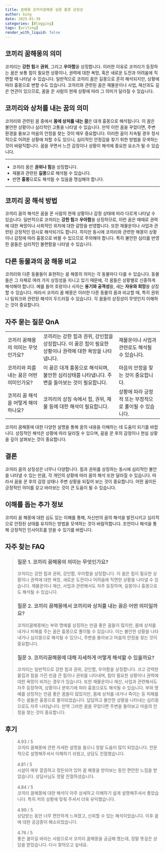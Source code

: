 ```yaml
---
title: 꿈해몽 코끼리꿈해몽 길몽 흉몽 상징성
author: bing
date: 2025-01-30
categories: [Blogging]
tags: [writing]
render_with_liquid: false
---
```



<h2 id='코끼리_꿈해몽의_의미'>코끼리 꿈해몽의 의미</h2>

<p>코끼리는 <b>강한 힘</b>과 <b>권위</b>, 그리고 <b>우아함</b>을 상징합니다. 이러한 이유로 코끼리가 등장하는 꿈은 보통 힘이 필요한 상황이나, 권력에 대한 욕망, 혹은 새로운 도전과 어려움에 직면할 때 나타날 수 있습니다. 일반적으로 코끼리 꿈은 길몽으로 흔히 해석되지만, 상황에 따라 흉몽으로 변할 수도 있습니다. 코끼리와 관련된 꿈은 재물운이나 사업, 재산과도 깊은 연관이 있으므로, 꿈을 꾼 사람의 현재 상황에 따라 그 의미가 달라질 수 있습니다.</p>

<h2 id='코끼리와_상처를_내는_꿈의_의미'>코끼리와 상처를 내는 꿈의 의미</h2>

<p>코끼리와 관련된 꿈 중에서 <b>몸에 상처를 내는 꿈</b>은 대개 흉몽으로 해석됩니다. 이 꿈은 불안한 상황이나 심리적인 고통을 나타낼 수 있습니다. 만약 이런 꿈을 꾸었다면, 주변 환경을 돌보고 마음의 안정을 찾는 것이 매우 중요합니다. 이러한 꿈이 지속될 경우 정서적으로 어려운 상황에 처할 수도 있으니, 심리적인 안정감을 찾기 위한 방법을 모색하는 것이 바람직합니다. 꿈을 꾸면서 느낀 감정이나 상황이 해석에 중요한 요소가 될 수 있습니다.</p>

<hr />

<ul>
    <li>코끼리 꿈은 <b>권위나 힘</b>을 상징합니다.</li>
    <li>재물과 관련된 <b>길몽</b>으로 해석될 수 있습니다.</li>
    <li>반면 <b>흉몽</b>으로도 해석될 수 있음을 명심해야 합니다.</li>
</ul>

<hr />

<h2 id='코끼리_꿈_해석_방법'>코끼리 꿈 해석 방법</h2>

<p>코끼리 꿈의 해석은 꿈을 꾼 사람의 현재 상황이나 감정 상태에 따라 다르게 나타날 수 있습니다. 일반적으로 코끼리는 <b>강한 힘</b>과 <b>우아함</b>을 상징하므로, 이런 꿈은 때때로 권력에 대한 욕망이나 사회적인 위치에 대한 갈망을 반영합니다. 또한 재물운이나 사업과 관련된 긍정적인 암시로 해석되기도 합니다. 하지만 동시에 코끼리와 관련한 해몽이 상황이나 감정에 따라 흉몽으로 바뀔 수 있으므로 주의해야 합니다. 특히 불안한 심리를 반영한 꿈들은 심리적인 불편함을 나타낼 수 있습니다.</p>

<h2 id='다른_동물과의_꿈_해몽 비교'>다른 동물과의 꿈 해몽 비교</h2>

<p>코끼리와 다른 동물들이 표현하는 꿈 해몽의 의미는 각 동물마다 다를 수 있습니다. 동물들은 그 자체로 여러 가지 상징성을 지니고 있기 때문에, 각 꿈들은 상황별로 신중하게 해석해야 합니다. 예를 들어 호랑이나 사자는 <b>용기와 공격성</b>을, 새는 <b>자유와 희망</b>을 상징할 수 있습니다. 따라서 코끼리 꿈 해몽은 이러한 다른 동물의 꿈과 비교할 때, 특히 권위나 팀워크와 관련된 해석이 두드러질 수 있습니다. 각 꿈들의 상징성이 무엇인지 이해하는 것이 중요합니다.</p>

<h2 id='자주_묻는_질문_QnA'>자주 묻는 질문 QnA</h2>

<table>
    <tr>
        <td>코끼리 꿈해몽의 의미는 무엇인가요?</td>
        <td>코끼리는 강한 힘과 권위, 강인함을 상징합니다. 이 꿈은 힘이 필요한 상황이나 권력에 대한 욕망을 나타냅니다.</td>
        <td>재물운이나 사업과 관련로도 해석될 수 있습니다.</td>
    </tr>
    <tr>
        <td>코끼리와 피를 내는 꿈은 어떤 의미인가요?</td>
        <td>이 꿈은 대개 흉몽으로 해석되며, 불안한 심리상태를 나타냅니다. 주변을 돌아보는 것이 필요합니다.</td>
        <td>마음의 안정을 찾는 것이 중요합니다.</td>
    </tr>
    <tr>
        <td>코끼리 꿈 해석을 어떻게 해야 하나요?</td>
        <td>코끼리의 상징 속에서 힘, 권위, 재물 등에 대한 해석이 필요합니다.</td>
        <td>상황에 따라 긍정적 또는 부정적으로 풀이될 수 있습니다.</td>
    </tr>
</table>

<p>코끼리 꿈해몽에 대한 다양한 설명을 통해 꿈의 내용을 이해하는 데 도움이 되기를 바랍니다. 상징적인 해석은 상황에 따라 달라질 수 있으며, 꿈을 꾼 후의 감정이나 현실 상황을 깊이 살펴보는 것이 중요합니다.</p>

<h2 id='결론'>결론</h2>

<p>코끼리 꿈의 상징성은 너무나 다양합니다. 힘과 권위를 상징하는 동시에 심리적인 불안을 나타낼 수 있는 만큼, 각 개인의 상황에 따라 꿈의 해석 또한 달라질 수 있습니다. 따라서 꿈을 꾼 후의 감정 상태나 주변 상황을 되짚어 보는 것이 중요합니다. 어떤 꿈이든 긍정적인 의미를 갖고 바라보는 것이 큰 도움이 될 수 있습니다.</p>

<h2 id='이해를_돕는_추가_정보'>이해를 돕는 추가 정보</h2>

<p>코끼리 꿈 해몽에 대한 심도 있는 이해를 통해, 자신만의 꿈의 해석을 발전시키고 심리적으로 안정된 상태를 유지하는 방법을 모색하는 것이 바람직합니다. 조언이나 해석을 통해 긍정적인 인사이트를 얻을 수 있기를 바랍니다.</p>


<h2 id='자주_찾는_FAQ'>자주 찾는 FAQ</h2>
<div itemscope="" itemtype="https://schema.org/FAQPage"> <blockquote> <div itemscope="" itemprop="mainEntity" itemtype="https://schema.org/Question"> <h3 itemprop="name">질문 1. 코끼리 꿈해몽의 의미는 무엇인가요?</h3> <div itemscope="" itemprop="acceptedAnswer" itemtype="https://schema.org/Answer"> <span itemprop="text"> <p>코끼리는 강한 힘과 권위, 강인함, 우아함을 상징합니다. 이 꿈은 힘이 필요한 상황이나 권력에 대한 욕망, 새로운 도전이나 어려움에 직면한 상황을 나타낼 수 있습니다. 재물운이나 재산, 사업과 관련해서도 자주 등장하며, 길몽이나 흉몽으로도 해석될 수 있습니다.</p> </span> </div> </div> <div itemscope="" itemprop="mainEntity" itemtype="https://schema.org/Question"> <h3 itemprop="name">질문 2. 코끼리 꿈해몽에서 코끼리와 상처를 내는 꿈은 어떤 의미일까요?</h3> <div itemscope="" itemprop="acceptedAnswer" itemtype="https://schema.org/Answer"> <span itemprop="text"> <p>코끼리꿈해몽에는 부와 명예를 상징하는 만큼 좋은 꿈들이 많지만, 몸에 상처를 내거나 피해를 주는 꿈은 흉몽으로 풀이될 수 있습니다. 이는 불안한 상황을 나타내거나 심리몽으로 해석될 수 있으니, 주변을 돌아보고 마음의 안정을 찾는 것이 중요합니다.</p> </span> </div> </div> <div itemscope="" itemprop="mainEntity" itemtype="https://schema.org/Question"> <h3 itemprop="name">질문 3. 코끼리꿈해몽에 대해 자세하게 어떻게 해석할 수 있을까요?</h3> <div itemscope="" itemprop="acceptedAnswer" itemtype="https://schema.org/Answer"> <span itemprop="text"> <p>코끼리는 일반적으로 강한 힘과 권위, 강인함, 우아함을 상징합니다. 크고 강력한 몸집과 힘을 가진 만큼 큰 힘이나 권위를 나타내며, 힘이 필요한 상황이나 권력에 대한 욕망이 비치는 경우가 있습니다. 또한 재물운이나 재산, 사업과 관련해서도 자주 등장하여, 상황이나 분위기에 따라 흉몽으로도 해석될 수 있습니다. 부와 명예를 상징하는 만큼 좋은 꿈들이 많았지만, 몸에 상처를 내거나 죽이는 등 피해를 주는 꿈들은 흉몽으로 풀이되었습니다. 답답하고 불안한 상황을 나타내는 심리몽으로도 자주 나타납니다. 만약 그러한 꿈을 꾸었다면 주변을 돌아보고 마음의 안정을 찾는 것이 중요합니다.</p> </span> </div> </div> </blockquote> </div>
<h2 id='후기'>후기</h2>
<div itemscope itemtype="https://schema.org/Product">
  <blockquote>
  <div itemprop="review" itemscope itemtype="https://schema.org/Review">
      <div itemprop="reviewRating" itemscope itemtype="https://schema.org/Rating"> <span itemprop="ratingValue">4.93</span> / <span itemprop="bestRating">5</span> </div>
      <span itemprop="reviewBody">코끼리 꿈해몽에 관한 자세한 설명을 들으니 정말 도움이 많이 되었습니다. 전문적으로 설명해주셔서 이해하기 쉬웠고, 상담도 친절했습니다.</span>
  </div>
  <br>
  <div itemprop="review" itemscope itemtype="https://schema.org/Review">
      <div itemprop="reviewRating" itemscope itemtype="https://schema.org/Rating"> <span itemprop="ratingValue">4.81</span> / <span itemprop="bestRating">5</span> </div>
      <span itemprop="reviewBody">시설이 매우 깔끔하고 정돈되어 있어 꿈 해몽을 받아보는 동안 편안한 느낌을 받았습니다. 상담사님도 정말 친절하셨습니다.</span>
  </div>
  <br>
  <div itemprop="review" itemscope itemtype="https://schema.org/Review">
      <div itemprop="reviewRating" itemscope itemtype="https://schema.org/Rating"> <span itemprop="ratingValue">4.84</span> / <span itemprop="bestRating">5</span> </div>
      <span itemprop="reviewBody">코끼리 꿈해몽에 대한 해석이 아주 상세하고 이해하기 쉽게 설명해주셔서 좋았습니다. 특히 저의 상황에 맞춰 주셔서 더욱 유익했습니다.</span>
  </div>
  <br>
  <div itemprop="review" itemscope itemtype="https://schema.org/Review">
      <div itemprop="reviewRating" itemscope itemtype="https://schema.org/Rating"> <span itemprop="ratingValue">4.99</span> / <span itemprop="bestRating">5</span> </div>
      <span itemprop="reviewBody">상담받는 동안 너무 편안하게 느껴졌고, 신뢰할 수 있는 해석이었습니다. 이후 꿈에 대한 궁금증이 해소되었습니다.</span>
  </div>
  <br>
  <div itemprop="review" itemscope itemtype="https://schema.org/Review">
      <div itemprop="reviewRating" itemscope itemtype="https://schema.org/Rating"> <span itemprop="ratingValue">4.76</span> / <span itemprop="bestRating">5</span> </div>
      <span itemprop="reviewBody">좋은 꿈이길 바라는 사람으로서 코끼리 꿈해몽을 궁금해 했는데, 정말 뜻깊은 상담을 받았습니다. 다시 찾아오고 싶네요.</span>
  </div>
  </blockquote>
</div>
